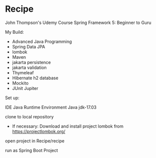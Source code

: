 # Recipe

John Thompson's Udemy Course Spring Framework 5: Beginner to Guru

My Build:

* Advanced Java Programming 
* Spring Data JPA
* lombok
* Maven
* jakarta persistence
* jakarta validation
* Thymeleaf
* Hibernate h2 database
* Mockito
* JUnit Jupiter

Set up:
  
  IDE Java Runtime Environment Java jdk-17.03

  clone to local repository
  
  * If necessary: Download and install project lombok from https://projectlombok.org/

  open project in Recipe/recipe
  
  run as Spring Boot Project

